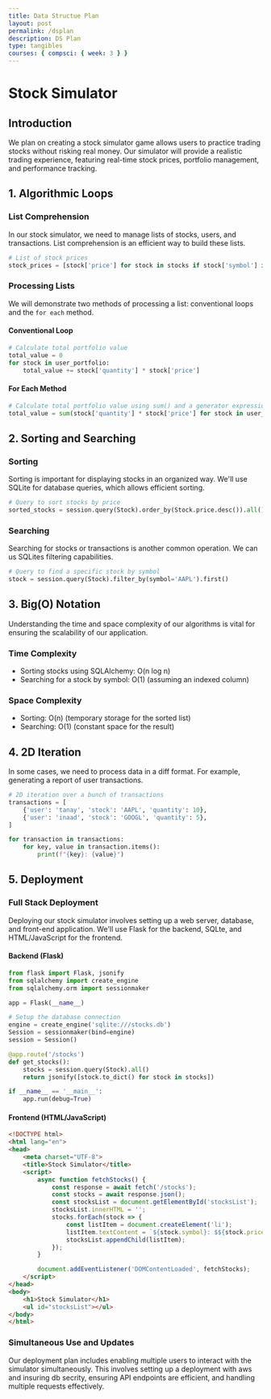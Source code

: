 ```yaml
---
title: Data Structue Plan
layout: post
permalink: /dsplan
description: DS Plan
type: tangibles
courses: { compsci: { week: 3 } }
---
```


# Stock Simulator

## Introduction

We plan on creating a stock simulator game allows users to practice trading stocks without risking real money. Our simulator will provide a realistic trading experience, featuring real-time stock prices, portfolio management, and performance tracking.

## 1. Algorithmic Loops

### List Comprehension

In our stock simulator, we need to manage lists of stocks, users, and transactions. List comprehension is an efficient way to build these lists.

```python
# List of stock prices
stock_prices = [stock['price'] for stock in stocks if stock['symbol'] in user_portfolio]
```

### Processing Lists

We will demonstrate two methods of processing a list: conventional loops and the `for each` method.

#### Conventional Loop

```python
# Calculate total portfolio value
total_value = 0
for stock in user_portfolio:
    total_value += stock['quantity'] * stock['price']
```

#### For Each Method

```python
# Calculate total portfolio value using sum() and a generator expression
total_value = sum(stock['quantity'] * stock['price'] for stock in user_portfolio)
```

## 2. Sorting and Searching

### Sorting

Sorting is important for displaying stocks in an organized way. We'll use SQLite for database queries, which allows efficient sorting.

```python
# Query to sort stocks by price
sorted_stocks = session.query(Stock).order_by(Stock.price.desc()).all()
```

### Searching

Searching for stocks or transactions is another common operation. We can us SQLites filtering capabilities.

```python
# Query to find a specific stock by symbol
stock = session.query(Stock).filter_by(symbol='AAPL').first()
```

## 3. Big(O) Notation

Understanding the time and space complexity of our algorithms is vital for ensuring the scalability of our application.

### Time Complexity

- Sorting stocks using SQLAlchemy: O(n log n)
- Searching for a stock by symbol: O(1) (assuming an indexed column)

### Space Complexity

- Sorting: O(n) (temporary storage for the sorted list)
- Searching: O(1) (constant space for the result)

## 4. 2D Iteration

In some cases, we need to process data in a 
diff format. For example, generating a report of user transactions.

```python
# 2D iteration over a bunch of transactions
transactions = [
    {'user': 'tanay', 'stock': 'AAPL', 'quantity': 10},
    {'user': 'inaad', 'stock': 'GOOGL', 'quantity': 5},
]

for transaction in transactions:
    for key, value in transaction.items():
        print(f"{key}: {value}")
```

## 5. Deployment

### Full Stack Deployment

Deploying our stock simulator involves setting up a web server, database, and front-end application. We'll use Flask for the backend, SQLte, and HTML/JavaScript for the frontend.

#### Backend (Flask)

```python
from flask import Flask, jsonify
from sqlalchemy import create_engine
from sqlalchemy.orm import sessionmaker

app = Flask(__name__)

# Setup the database connection
engine = create_engine('sqlite:///stocks.db')
Session = sessionmaker(bind=engine)
session = Session()

@app.route('/stocks')
def get_stocks():
    stocks = session.query(Stock).all()
    return jsonify([stock.to_dict() for stock in stocks])

if __name__ == '__main__':
    app.run(debug=True)
```

#### Frontend (HTML/JavaScript)

```html
<!DOCTYPE html>
<html lang="en">
<head>
    <meta charset="UTF-8">
    <title>Stock Simulator</title>
    <script>
        async function fetchStocks() {
            const response = await fetch('/stocks');
            const stocks = await response.json();
            const stocksList = document.getElementById('stocksList');
            stocksList.innerHTML = '';
            stocks.forEach(stock => {
                const listItem = document.createElement('li');
                listItem.textContent = `${stock.symbol}: $${stock.price}`;
                stocksList.appendChild(listItem);
            });
        }

        document.addEventListener('DOMContentLoaded', fetchStocks);
    </script>
</head>
<body>
    <h1>Stock Simulator</h1>
    <ul id="stocksList"></ul>
</body>
</html>
```

### Simultaneous Use and Updates

Our deployment plan includes enabling multiple users to interact with the simulator simultaneously. This involves setting up a deployment with aws and insuring db secrity, ensuring API endpoints are efficient, and handling multiple requests effectively.




